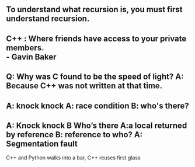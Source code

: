 To understand what recursion is, you must first understand recursion.
---------------------------------- 
C++ : Where friends have access to your private members.  
      - Gavin Baker 
---------------------------------- 
Q: Why was C found to be the speed of light? 
A: Because C++ was not written at that time. 
---------------------------------- 
A: knock knock 
A: race condition 
B: who's there? 
---------------------------------- 
A: Knock knock 
B Who’s there 
A:a local returned by reference 
B: reference to who? 
A: Segmentation fault 
--------------------------------- 
C++ and Python walks into a bar, C++ reuses first glass
